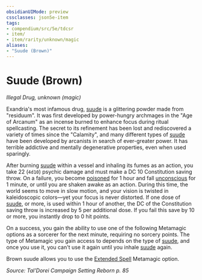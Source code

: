 ```yaml
---
obsidianUIMode: preview
cssclasses: json5e-item
tags:
- compendium/src/5e/tdcsr
- item/
- item/rarity/unknown/magic
aliases: 
- "Suude (Brown)"
---
```

# Suude (Brown)
*Illegal Drug, unknown (magic)*  


Exandria's most infamous drug, [suude](/Systems/5e/items/suude-tdcsr.md) is a glittering powder made from "residuum". It was first developed by power-hungry archmages in the "Age of Arcanum" as an incense burned to enhance focus during ritual spellcasting. The secret to its refinement has been lost and rediscovered a variety of times since the "Calamity", and many different types of [suude](/Systems/5e/items/suude-tdcsr.md) have been developed by arcanists in search of ever-greater power. It has terrible addictive and mentally degenerative properties, even when used sparingly.

After burning [suude](/Systems/5e/items/suude-tdcsr.md) within a vessel and inhaling its fumes as an action, you take 22 (`4d10`) psychic damage and must make a DC 10 Constitution saving throw. On a failure, you become [poisoned](/Systems/5e/rules/conditions.md#poisoned) for 1 hour and fall [unconscious](/Systems/5e/rules/conditions.md#unconscious) for 1 minute, or until you are shaken awake as an action. During this time, the world seems to move in slow motion, and your vision is twisted in kaleidoscopic colors—yet your focus is never distorted. If one dose of [suude](/Systems/5e/items/suude-tdcsr.md), or more, is used within 1 hour of another, the DC of the Constitution saving throw is increased by 5 per additional dose. If you fail this save by 10 or more, you instantly drop to 0 hit points.

On a success, you gain the ability to use one of the following Metamagic options as a sorcerer for the next minute, requiring no sorcery points. The type of Metamagic you gain access to depends on the type of [suude](/Systems/5e/items/suude-tdcsr.md), and once you use it, you can't use it again until you inhale [suude](/Systems/5e/items/suude-tdcsr.md) again.

Brown suude allows you to use the [Extended Spell](/Systems/5e/optional-features/extended-spell.md) Metamagic option.

*Source: Tal'Dorei Campaign Setting Reborn p. 85*
